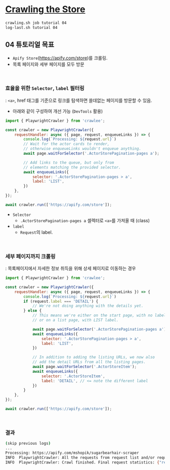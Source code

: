 # [Crawling the Store](https://crawlee.dev/docs/introduction/crawling)

```sh
crawling.sh job tutorial 04
log-last.sh tutorial 04
```

## 04 튜토리얼 목표

- `Apify Store`(https://apify.com/store)를 크롤링.
- 목록 페이지와 세부 페이지를 모두 방문

<br>

### 효율을 위한 `Selector`, `label` 필터링

: `<a>`, href 태그를 기준으로 링크를 탐색하면 쓸데없는 페이지를 방문할 수 있음.

- 아래와 같이 구성하여 개선 가능 (`DevTools` 활용)

```js
import { PlaywrightCrawler } from 'crawlee';

const crawler = new PlaywrightCrawler({
    requestHandler: async ({ page, request, enqueueLinks }) => {
        console.log(`Processing: ${request.url}`)
        // Wait for the actor cards to render,
        // otherwise enqueueLinks wouldn't enqueue anything.
        await page.waitForSelector('.ActorStorePagination-pages a');

        // Add links to the queue, but only from
        // elements matching the provided selector.
        await enqueueLinks({
            selector: '.ActorStorePagination-pages > a',
            label: 'LIST',
        })
    },
});

await crawler.run(['https://apify.com/store']);
```

- `Selector`
  - `.ActorStorePagination-pages a` 셀렉터로 `<a>`를 가져올 때 (class)
- `label`
  - `Request`의 label.

<br>

### 세부 페이지까지 크롤링

: 목록페이지에서 자세한 정보 취득을 위해 상세 페이지로 이동하는 경우

```js
import { PlaywrightCrawler } from 'crawlee';

const crawler = new PlaywrightCrawler({
    requestHandler: async ({ page, request, enqueueLinks }) => {
        console.log(`Processing: ${request.url}`)
        if (request.label === 'DETAIL') {
            // We're not doing anything with the details yet.
        } else {
            // This means we're either on the start page, with no label,
            // or on a list page, with LIST label.

            await page.waitForSelector('.ActorStorePagination-pages a');
            await enqueueLinks({
                selector: '.ActorStorePagination-pages > a',
                label: 'LIST',
            })

            // In addition to adding the listing URLs, we now also
            // add the detail URLs from all the listing pages.
            await page.waitForSelector('.ActorStoreItem');
            await enqueueLinks({
                selector: '.ActorStoreItem',
                label: 'DETAIL', // <= note the different label
            })
        }
    },
});

await crawler.run(['https://apify.com/store']);
```

<br>

### 결과

```sh
(skip previous logs)
...
Processing: https://apify.com/mshopik/sugarbearhair-scraper
INFO  PlaywrightCrawler: All the requests from request list and/or request queue have been processed, the crawler will shut down.
INFO  PlaywrightCrawler: Crawl finished. Final request statistics: {"requestsFinished":1027,"requestsFailed":0,"retryHistogram":[1024,3],"requestAvgFailedDurationMillis":null,"requestAvgFinishedDurationMillis":27114,"requestsFinishedPerMinute":66,"requestsFailedPerMinute":0,"requestTotalDurationMillis":27846409,"requestsTotal":1027,"crawlerRuntimeMillis":929597}
```

